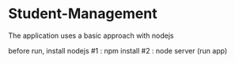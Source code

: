 # Student-Management
The application uses a basic approach with nodejs

before run, install nodejs
#1 : npm install
#2 : node server (run app)
